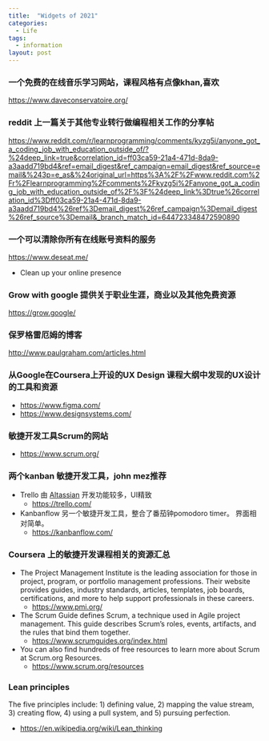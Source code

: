 ```yaml
---
title:  "Widgets of 2021"
categories:
  - Life
tags:
  - information
layout: post
---
```


### 一个免费的在线音乐学习网站，课程风格有点像khan,喜欢

https://www.daveconservatoire.org/

### reddit 上一篇关于其他专业转行做编程相关工作的分享帖

https://www.reddit.com/r/learnprogramming/comments/kyzg5i/anyone_got_a_coding_job_with_education_outside_of/?%24deep_link=true&correlation_id=ff03ca59-21a4-471d-8da9-a3aadd719bd4&ref=email_digest&ref_campaign=email_digest&ref_source=email&%243p=e_as&%24original_url=https%3A%2F%2Fwww.reddit.com%2Fr%2Flearnprogramming%2Fcomments%2Fkyzg5i%2Fanyone_got_a_coding_job_with_education_outside_of%2F%3F%24deep_link%3Dtrue%26correlation_id%3Dff03ca59-21a4-471d-8da9-a3aadd719bd4%26ref%3Demail_digest%26ref_campaign%3Demail_digest%26ref_source%3Demail&_branch_match_id=644723348472590890

### 一个可以清除你所有在线账号资料的服务

https://www.deseat.me/

- Clean up your online presence

### Grow with google 提供关于职业生涯，商业以及其他免费资源

https://grow.google/


### 保罗格雷厄姆的博客

http://www.paulgraham.com/articles.html


### 从Google在Coursera上开设的UX Design 课程大纲中发现的UX设计的工具和资源
- https://www.figma.com/
- https://www.designsystems.com/

### 敏捷开发工具Scrum的网站

- https://www.scrum.org/

### 两个kanban 敏捷开发工具，john mez推荐

- Trello 由 [Altassian](https://www.atlassian.com/) 开发功能较多，UI精致
  - https://trello.com/
- Kanbanflow 另一个敏捷开发工具，整合了番茄钟pomodoro timer。 界面相对简单。
  - https://kanbanflow.com/

### Coursera 上的敏捷开发课程相关的资源汇总
- The Project Management Institute is the leading association for those in project, program, or portfolio management professions. Their website provides guides, industry standards, articles, templates, job boards, certifications, and more to help support professionals in these careers.
  - https://www.pmi.org/
- The Scrum Guide defines Scrum, a technique used in Agile project management. This guide describes Scrum’s roles, events, artifacts, and the rules that bind them together.
  - https://www.scrumguides.org/index.html
- You can also find hundreds of free resources to learn more about Scrum at Scrum.org Resources.
  - https://www.scrum.org/resources

### Lean principles

The five principles include: 1) defining value, 2) mapping the value stream, 3) creating flow, 4) using a pull system, and 5) pursuing perfection.

- https://en.wikipedia.org/wiki/Lean_thinking

